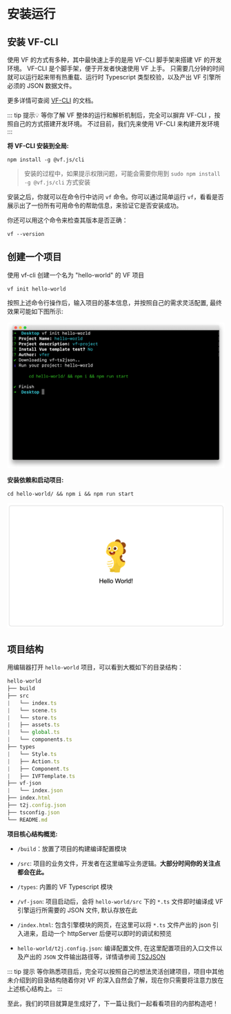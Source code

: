 # 安装运行


## 安装 VF-CLI 

使用 VF 的方式有多种，其中最快速上手的是用 VF-CLI 脚手架来搭建 VF 的开发环境。
VF-CLI 是个脚手架，便于开发者快速使用 VF 上手。
只需要几分钟的时间就可以运行起来带有热重载、运行时 Typescript 类型校验，以及产出 VF 引擎所必须的 JSON 数据文件。

更多详情可查阅 [VF-CLI](https://github.com/vipkid-edu/vf-cli) 的文档。

::: tip 提示💡
等你了解 VF 整体的运行和解析机制后，完全可以摒弃 VF-CLI ，按照自己的方式搭建开发环境。
不过目前，我们先来使用 VF-CLI 来构建开发环境
:::

**将 VF-CLI 安装到全局:**

```shell script
npm install -g @vf.js/cli
```
> 安装的过程中，如果提示权限问题，可能会需要你用到 ```sudo npm install -g @vf.js/cli``` 方式安装
    
安装之后，你就可以在命令行中访问 ``vf`` 命令。你可以通过简单运行 ``vf``，看看是否展示出了一份所有可用命令的帮助信息，来验证它是否安装成功。

你还可以用这个命令来检查其版本是否正确：
```shell script
vf --version
```

## 创建一个项目

使用 vf-cli 创建一个名为 "hello-world" 的 VF 项目
```shell script
vf init hello-world
```

按照上述命令行操作后，输入项目的基本信息，并按照自己的需求灵活配置, 最终效果可能如下图所示:
<br/>  
![image](../assets/vf-cli-init.png)

**安装依赖和启动项目:**
```shell script
cd hello-world/ && npm i && npm run start
```

![image](../assets/vf-hello.png)

## 项目结构
用编辑器打开 `hello-world` 项目，可以看到大概如下的目录结构：
```javascript
hello-world
├── build
├── src
|   └── index.ts
|   └── scene.ts
|   └── store.ts 
|   ├── assets.ts
|   └── global.ts 
|   └── components.ts
├── types
|   └── Style.ts
|   ├── Action.ts
|   ├── Component.ts
|   ├── IVFTemplate.ts
├── vf-json
|   └── index.json
├── index.html
├── t2j.config.json
├── tsconfig.json
└── README.md
```
**项目核心结构概览:**

* `/build`：放置了项目的构建编译配置模块

* `/src`: 项目的业务文件，开发者在这里编写业务逻辑。**大部分时间你的关注点都会在此。**

* `/types`: 内置的 VF Typescript 模块

* `/vf-json`: 项目启动后，会将 ``hello-world/src`` 下的 `*.ts` 文件即时编译成 VF 引擎运行所需要的 JSON 文件, 默认存放在此

* `/index.html`:  包含引擎模块的网页，在这里可以将 `*.ts` 文件产出的 json 引入进来，启动一个 httpServer 后便可以即时的调试和预览

* `hello-world/t2j.config.json`: 编译配置文件, 在这里配置项目的入口文件以及产出的 `JSON` 文件输出路径等，详情请参阅 [TS2JSON](https://github.com/vipkid-edu/vf-ts2json)

::: tip 提示
等你熟悉项目后，完全可以按照自己的想法灵活创建项目，项目中其他未介绍到的目录结构随着你对 VF 的深入自然会了解，现在你只需要将注意力放在上述核心结构上。
:::

至此，我们的项目就算是生成好了，下一篇让我们一起看看项目的内部构造吧！

